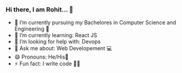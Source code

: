 <!-- 
- 👯 I’m looking to collaborate on ... 
- 📫 How to reach me: Twitter:
-->
### Hi there, I am Rohit... 👋


- 🔭 I’m currently pursuing my Bachelores in Computer Science and Engineering 🏦
- 🌱 I’m currently learning: React JS
- 🤔 I’m looking for help with: Devops
- 💬 Ask me about: Web Developement 💻
- 😄 Pronouns: He/His🧑
- ⚡ Fun fact: I write code 🧑‍💻
